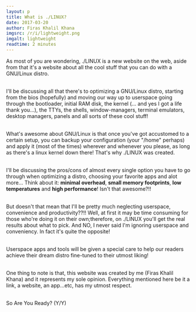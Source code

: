 ```yaml
---
layout: p
title: What is ./LINUX?
date: 2017-03-20
author: Firas Khalil Khana
imgsrc: /r/i/lightweight.png
imgalt: lightweight
readtime: 2 minutes
---
```

As most of you are wondering, ./LINUX is a new website on the web, aside from that it's a website about all the cool stuff that you can do with a GNU/Linux distro.
<br>
<br>

I'll be discussing all that there's to optimizing a GNU/Linux distro, starting from the bios (hopefully) and moving our way up to userspace going through the bootloader, initial RAM disk, the kernel (... and yes I got a life thank you...), the TTYs, the shells, window-managers, terminal emulators, desktop managers, panels and all sorts of these cool stuff!
<br>
<br>

What's awesome about GNU/Linux is that once you've got accustomed to a certain setup, you can backup your configuration (your "/home" perhaps) and apply it (most of the times) wherever and whenever you please, as long as there's a linux kernel down there! That's why ./LINUX was created.
<br>
<br>

I'll be discussing the pros/cons of almost every single option you have to go through when optimizing a distro, choosing your favorite apps and alot more... Think about it: <strong>minimal overhead</strong>, <strong>small memory footprints</strong>, <strong>low temperatures</strong> and <strong>high performance</strong>! Isn't that awesome?!!
<br>
<br>

But doesn't that mean that I'll be pretty much neglecting userspace, convenience and productivity??!! Well, at first it may be time consuming for those who're doing it on their own;therefore, on ./LINUX you'll get the real results about what to pick. And NO, I never said I'm ignoring userspace and conveniency. In fact it's quite the opposite!
<br>
<br>

Userspace apps and tools will be given a special care to help our readers achieve their dream distro fine-tuned to their utmost liking!
<br>
<br>

One thing to note is that, this website was created by me (Firas Khalil Khana) and it represents my sole opinion. Everything mentioned here be it a link, a website, an app...etc, has my utmost respect.
<br>
<br>

So Are You Ready? (Y/Y)
